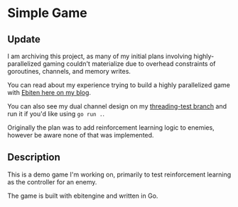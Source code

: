 # Simple Game
## Update

I am archiving this project, as many of my initial plans involving highly-parallelized gaming couldn't materialize due to overhead constraints of goroutines, channels, and memory writes.

You can read about my experience trying to build a highly parallelized game with [Ebiten here on my blog](https://thomashansen.xyz/blog/ebiten-and-go.html).

You can also see my dual channel design on my [threading-test branch](https://github.com/thansen0/rl-simple-game/tree/7783efc88a165df6b20d1020240c27bc4244851f) and run it if you'd like using `go run .`.

Originally the plan was to add reinforcement learning logic to enemies, however be aware none of that was implemented.

## Description

This is a demo game I'm working on, primarily to test reinforcement learning as the controller for an enemy.

The game is built with ebitengine and written in Go.
